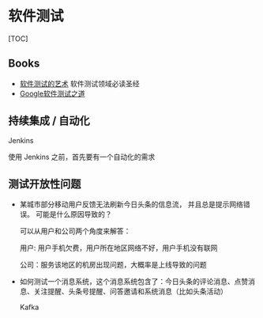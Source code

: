 # 软件测试

[TOC]

## Books

* [软件测试的艺术](<https://book.douban.com/subject/1445661/>) 软件测试领域必读圣经
* [Google软件测试之道](<https://book.douban.com/subject/25742200/>) 

## 持续集成 / 自动化

Jenkins

使用 Jenkins 之前，首先要有一个自动化的需求 

## 测试开放性问题

* 某城市部分移动用户反馈无法刷新今日头条的信息流， 并且总是提示网络错误。 可能是什么原因导致的？

  可以从用户和公司两个角度来解答：

  用户: 用户手机欠费，用户所在地区网络不好，用户手机没有联网

  公司：服务该地区的机房出现问题，大概率是上线导致的问题

* 如何测试一个消息系统，这个消息系统包含了：今日头条的评论消息、点赞消息、关注提醒、头条号提醒、问答邀请和系统消息（比如头条活动）

  Kafka

